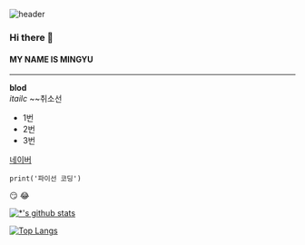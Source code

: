 ![header](https://capsule-render.vercel.app/api?type=egg&color=auto&height=300&section=header&text=깃허브%20특강&fontSize=90)

### Hi there 👋

#### MY NAME IS MINGYU

--- 

**blod** <br>
*itailc*
~~취소선

* 1번
* 2번
* 3번

[네이버](https://www.naver.com)

```
print('파이선 코딩')
```
😏
😂



[![*'s github stats](https://github-readme-stats.vercel.app/api?username=mingyuda)](https://github.com/깃허브아이디)


[![Top Langs](https://github-readme-stats.vercel.app/api/top-langs/?username=mingyuda)](https://github.com/깃허브아이디/github-readme-stats)







<!--
**mingyuda/mingyuda** is a ✨ _special_ ✨ repository because its `README.md` (this file) appears on your GitHub profile.

Here are some ideas to get you started:

- 🔭 I’m currently working on ...
- 🌱 I’m currently learning ...
- 👯 I’m looking to collaborate on ...
- 🤔 I’m looking for help with ...
- 💬 Ask me about ...
- 📫 How to reach me: ...
- 😄 Pronouns: ...
- ⚡ Fun fact: ...
-->
